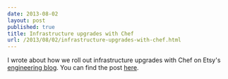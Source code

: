 ```yaml
---
date: 2013-08-02
layout: post
published: true
title: Infrastructure upgrades with Chef
url: /2013/08/02/infrastructure-upgrades-with-chef.html
---
```


I wrote about how we roll out infrastructure upgrades with Chef on Etsy's
[engineering blog][2]. You can find the post [here][1].

[1]: https://codeascraft.com/2013/08/02/infrastructure-upgrades-with-chef/
[2]: https://codeascraft.com
